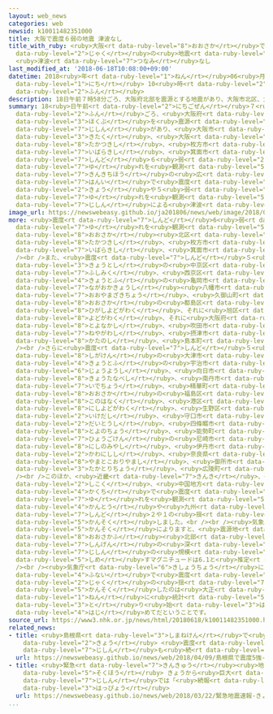 ```yaml
---
layout: web_news
categories: web
newsid: k10011482351000
title: 大阪で震度６弱の地震 津波なし
title_with_ruby: <ruby>大阪<rt data-ruby-level="8">おおさか</rt></ruby>で<ruby>震度<rt data-ruby-level="7">しんど</rt></ruby>６<ruby>弱<rt
  data-ruby-level="2">じゃく</rt></ruby>の<ruby>地震<rt data-ruby-level="7">じしん</rt></ruby>
  <ruby>津波<rt data-ruby-level="7">つなみ</rt></ruby>なし
last_modified_at: '2018-06-18T10:08:00+09:00'
datetime: 2018<ruby>年<rt data-ruby-level="1">ねん</rt></ruby>06<ruby>月<rt data-ruby-level="1">がつ</rt></ruby>18<ruby>日<rt
  data-ruby-level="1">にち</rt></ruby> 10<ruby>時<rt data-ruby-level="2">じ</rt></ruby>08<ruby>分<rt
  data-ruby-level="2">ふん</rt></ruby>
description: 18日午前７時58分ごろ、大阪府北部を震源とする地震があり、大阪市北区、大阪・高槻市、枚方市、茨木市、箕面市で震度６弱の揺れを観測したほか、近畿地方の広い範囲で震度５強や５弱の揺れを観測しました。この地震による津波はありませんでした。
summary: 18<ruby>日午前<rt data-ruby-level="2">にちごぜん</rt></ruby>７<ruby>時<rt data-ruby-level="2">じ</rt></ruby>58<ruby>分<rt
  data-ruby-level="2">ふん</rt></ruby>ごろ、<ruby>大阪府<rt data-ruby-level="8">おおさかふ</rt></ruby><ruby>北部<rt
  data-ruby-level="3">ほくぶ</rt></ruby>を<ruby>震源<rt data-ruby-level="7">しんげん</rt></ruby>とする<ruby>地震<rt
  data-ruby-level="7">じしん</rt></ruby>があり、<ruby>大阪市<rt data-ruby-level="8">おおさかし</rt></ruby><ruby>北区<rt
  data-ruby-level="3">きたく</rt></ruby>、<ruby>大阪<rt data-ruby-level="8">おおさか</rt></ruby>・<ruby>高槻市<rt
  data-ruby-level="8">たかつきし</rt></ruby>、<ruby>枚方市<rt data-ruby-level="8">ひらかたし</rt></ruby>、<ruby>茨木市<rt
  data-ruby-level="7">いばらきし</rt></ruby>、<ruby>箕面市<rt data-ruby-level="8">みのおし</rt></ruby>で<ruby>震度<rt
  data-ruby-level="7">しんど</rt></ruby>６<ruby>弱<rt data-ruby-level="2">じゃく</rt></ruby>の<ruby>揺<rt
  data-ruby-level="7">ゆ</rt></ruby>れを<ruby>観測<rt data-ruby-level="5">かんそく</rt></ruby>したほか、<ruby>近畿地方<rt
  data-ruby-level="7">きんきちほう</rt></ruby>の<ruby>広<rt data-ruby-level="2">ひろ</rt></ruby>い<ruby>範囲<rt
  data-ruby-level="7">はんい</rt></ruby>で<ruby>震度<rt data-ruby-level="7">しんど</rt></ruby>５<ruby>強<rt
  data-ruby-level="2">きょう</rt></ruby>や５<ruby>弱<rt data-ruby-level="2">じゃく</rt></ruby>の<ruby>揺<rt
  data-ruby-level="7">ゆ</rt></ruby>れを<ruby>観測<rt data-ruby-level="5">かんそく</rt></ruby>しました。この<ruby>地震<rt
  data-ruby-level="7">じしん</rt></ruby>による<ruby>津波<rt data-ruby-level="7">つなみ</rt></ruby>はありませんでした。
image_url: https://newswebeasy.github.io/ja201806/news/web/image/2018/06/18/K10011482351_1806181005_1806181006_01_02.jpg
more: <ruby>震度<rt data-ruby-level="7">しんど</rt></ruby>6<ruby>弱<rt data-ruby-level="2">じゃく</rt></ruby>の<ruby>揺<rt
  data-ruby-level="7">ゆ</rt></ruby>れを<ruby>観測<rt data-ruby-level="5">かんそく</rt></ruby>したのは<ruby>大阪<rt
  data-ruby-level="8">おおさか</rt></ruby><ruby>北区<rt data-ruby-level="3">きたく</rt></ruby>、<ruby>高槻市<rt
  data-ruby-level="8">たかつきし</rt></ruby>、<ruby>枚方市<rt data-ruby-level="8">ひらかたし</rt></ruby>、<ruby>茨木市<rt
  data-ruby-level="7">いばらきし</rt></ruby>、<ruby>箕面市<rt data-ruby-level="8">みのおし</rt></ruby>でした。<br
  /><br />また、<ruby>震度<rt data-ruby-level="7">しんど</rt></ruby>５<ruby>強<rt data-ruby-level="2">きょう</rt></ruby>が<ruby>京都市<rt
  data-ruby-level="3">きょうとし</rt></ruby>の<ruby>中京区<rt data-ruby-level="3">なかぎょうく</rt></ruby>、<ruby>伏見区<rt
  data-ruby-level="7">ふしみく</rt></ruby>、<ruby>西京区<rt data-ruby-level="3">にしきょうく</rt></ruby>、<ruby>京都府<rt
  data-ruby-level="4">きょうとふ</rt></ruby>の<ruby>亀岡市<rt data-ruby-level="7">かめおかし</rt></ruby>、<ruby>長岡京市<rt
  data-ruby-level="7">ながおかきょうし</rt></ruby><ruby>八幡市<rt data-ruby-level="8">やわたし</rt></ruby>、<ruby>大山崎町<rt
  data-ruby-level="7">おおやまざきちょう</rt></ruby>、<ruby>久御山町<rt data-ruby-level="8">くみやまちょう</rt></ruby>、<ruby>大阪<rt
  data-ruby-level="8">おおさか</rt></ruby>の<ruby>都島区<rt data-ruby-level="3">みやこじまく</rt></ruby>、<ruby>東淀川区<rt
  data-ruby-level="8">ひがしよどがわく</rt></ruby>、それに<ruby>旭区<rt data-ruby-level="8">あさひく</rt></ruby>、<ruby>淀川区<rt
  data-ruby-level="8">よどがわく</rt></ruby>、それに<ruby>大阪府<rt data-ruby-level="8">おおさかふ</rt></ruby>の<ruby>豊中市<rt
  data-ruby-level="8">とよなかし</rt></ruby>、<ruby>吹田市<rt data-ruby-level="7">すいたし</rt></ruby>、<ruby>寝屋川市<rt
  data-ruby-level="7">ねやがわし</rt></ruby>、<ruby>摂津市<rt data-ruby-level="7">せっつし</rt></ruby>、<ruby>交野市<rt
  data-ruby-level="8">かたのし</rt></ruby>、<ruby>島本町<rt data-ruby-level="3">しまもとちょう</rt></ruby>でした。<br
  /><br />さらに<ruby>震度<rt data-ruby-level="7">しんど</rt></ruby>５<ruby>弱<rt data-ruby-level="2">じゃく</rt></ruby>が<ruby>滋賀県<rt
  data-ruby-level="8">しがけん</rt></ruby>の<ruby>大津市<rt data-ruby-level="7">おおつし</rt></ruby>、<ruby>京都府<rt
  data-ruby-level="4">きょうとふ</rt></ruby>の<ruby>宇治市<rt data-ruby-level="6">うじし</rt></ruby>、<ruby>城陽市<rt
  data-ruby-level="6">じょうようし</rt></ruby>、<ruby>向日市<rt data-ruby-level="8">むこうし</rt></ruby>、<ruby>京田辺市<rt
  data-ruby-level="8">きょうたなべし</rt></ruby>、<ruby>南丹市<rt data-ruby-level="7">なんたんし</rt></ruby>、<ruby>井手町<rt
  data-ruby-level="7">いでちょう</rt></ruby>、<ruby>精華町<rt data-ruby-level="7">せいかちょう</rt></ruby>、<ruby>大阪<rt
  data-ruby-level="8">おおさか</rt></ruby>の<ruby>福島区<rt data-ruby-level="3">ふくしまく</rt></ruby>、<ruby>此花区<rt
  data-ruby-level="8">このはなく</rt></ruby>、<ruby>港区<rt data-ruby-level="3">みなとく</rt></ruby>、<ruby>西淀川区<rt
  data-ruby-level="8">にしよどがわく</rt></ruby>、<ruby>生野区<rt data-ruby-level="8">いくのく</rt></ruby>、<ruby>池田市<rt
  data-ruby-level="2">いけだし</rt></ruby>、<ruby>守口市<rt data-ruby-level="7">もりぐちし</rt></ruby>、<ruby>大東市<rt
  data-ruby-level="2">だいとうし</rt></ruby>、<ruby>四條畷市<rt data-ruby-level="8">しじょうなわてし</rt></ruby>、<ruby>豊能町<rt
  data-ruby-level="8">とよのちょう</rt></ruby>、<ruby>能勢町<rt data-ruby-level="8">のせちょう</rt></ruby>、<ruby>兵庫県<rt
  data-ruby-level="7">ひょうごけん</rt></ruby>の<ruby>尼崎市<rt data-ruby-level="8">あまがさきし</rt></ruby>、<ruby>西宮市<rt
  data-ruby-level="8">にしのみやし</rt></ruby>、<ruby>伊丹市<rt data-ruby-level="8">いたみし</rt></ruby>、<ruby>川西市<rt
  data-ruby-level="2">かわにしし</rt></ruby>、<ruby>奈良県<rt data-ruby-level="8">ならけん</rt></ruby>の<ruby>大和郡山市<rt
  data-ruby-level="8">やまとこおりやまし</rt></ruby>、<ruby>御所市<rt data-ruby-level="8">ごせし</rt></ruby>、<ruby>高取町<rt
  data-ruby-level="3">たかとりちょう</rt></ruby>、<ruby>広陵町<rt data-ruby-level="7">こうりょうちょう</rt></ruby>でした。<br
  /><br />このほか、<ruby>近畿<rt data-ruby-level="7">きんき</rt></ruby>、<ruby>東海<rt data-ruby-level="2">とうかい</rt></ruby>、<ruby>四国<rt
  data-ruby-level="2">しこく</rt></ruby>、<ruby>中国地方<rt data-ruby-level="2">ちゅうごくちほう</rt></ruby>の<ruby>各地<rt
  data-ruby-level="4">かくち</rt></ruby>で<ruby>震度<rt data-ruby-level="7">しんど</rt></ruby>４や３の<ruby>揺<rt
  data-ruby-level="7">ゆ</rt></ruby>れを<ruby>観測<rt data-ruby-level="5">かんそく</rt></ruby>し<ruby>関東<rt
  data-ruby-level="4">かんとう</rt></ruby>や<ruby>九州<rt data-ruby-level="3">きゅうしゅう</rt></ruby>でも<ruby>震度<rt
  data-ruby-level="7">しんど</rt></ruby>２や１の<ruby>揺<rt data-ruby-level="7">ゆ</rt></ruby>れを<ruby>観測<rt
  data-ruby-level="5">かんそく</rt></ruby>しました。<br /><br /><ruby>気象庁<rt data-ruby-level="6">きしょうちょう</rt></ruby>の<ruby>観測<rt
  data-ruby-level="5">かんそく</rt></ruby>によりますと、<ruby>震源地<rt data-ruby-level="7">しんげんち</rt></ruby>は<ruby>大阪府<rt
  data-ruby-level="8">おおさかふ</rt></ruby><ruby>北部<rt data-ruby-level="3">ほくぶ</rt></ruby>で<ruby>震源<rt
  data-ruby-level="7">しんげん</rt></ruby>の<ruby>深<rt data-ruby-level="3">ふか</rt></ruby>さは13キロ、<ruby>地震<rt
  data-ruby-level="7">じしん</rt></ruby>の<ruby>規模<rt data-ruby-level="6">きぼ</rt></ruby>を<ruby>示<rt
  data-ruby-level="5">しめ</rt></ruby>すマグニチュードは6.1と<ruby>推定<rt data-ruby-level="6">すいてい</rt></ruby>されています。<br
  /><br /><ruby>気象庁<rt data-ruby-level="6">きしょうちょう</rt></ruby>によりますと<ruby>大阪<rt data-ruby-level="8">おおさか</rt></ruby><ruby>府内<rt
  data-ruby-level="4">ふない</rt></ruby>で<ruby>震度<rt data-ruby-level="7">しんど</rt></ruby>６<ruby>弱<rt
  data-ruby-level="2">じゃく</rt></ruby>の<ruby>揺<rt data-ruby-level="7">ゆ</rt></ruby>れを<ruby>観測<rt
  data-ruby-level="5">かんそく</rt></ruby>したのは<ruby>大正<rt data-ruby-level="1">たいしょう</rt></ruby>12<ruby>年<rt
  data-ruby-level="1">ねん</rt></ruby>に<ruby>統計<rt data-ruby-level="5">とうけい</rt></ruby>を<ruby>取<rt
  data-ruby-level="3">と</rt></ruby>り<ruby>始<rt data-ruby-level="3">はじ</rt></ruby>めてから<ruby>初<rt
  data-ruby-level="4">はじ</rt></ruby>めてだということです。
source_url: https://www3.nhk.or.jp/news/html/20180618/k10011482351000.html
related_news:
- title: <ruby>島根県<rt data-ruby-level="3">しまねけん</rt></ruby>で<ruby>震度<rt data-ruby-level="7">しんど</rt></ruby>５<ruby>強<rt
    data-ruby-level="2">きょう</rt></ruby> <ruby>震度<rt data-ruby-level="7">しんど</rt></ruby>４の<ruby>地震<rt
    data-ruby-level="7">じしん</rt></ruby>も<ruby>続<rt data-ruby-level="4">つづ</rt></ruby>く
  url: https://newswebeasy.github.io/news/web/2018/04/09/島根県で震度5強-震度4の地震も続く
- title: <ruby>緊急<rt data-ruby-level="7">きんきゅう</rt></ruby><ruby>地震<rt data-ruby-level="7">じしん</rt></ruby><ruby>速報<rt
    data-ruby-level="5">そくほう</rt></ruby> きょうから<ruby>巨大<rt data-ruby-level="7">きょだい</rt></ruby><ruby>地震<rt
    data-ruby-level="7">じしん</rt></ruby>では「<ruby>続報<rt data-ruby-level="5">ぞくほう</rt></ruby>」<ruby>発表<rt
    data-ruby-level="3">はっぴょう</rt></ruby>
  url: https://newswebeasy.github.io/news/web/2018/03/22/緊急地震速報-きょうから巨大地震では続報発表
...
```

